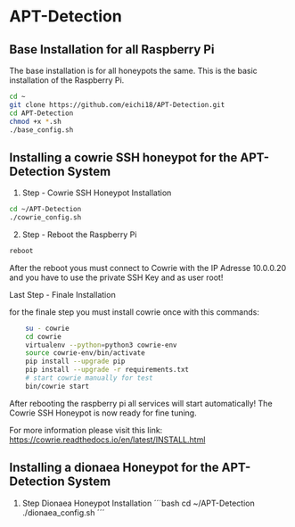 # APT-Detection
## Base Installation for all Raspberry Pi

The base installation is for all honeypots the same. This is the basic installation of the Raspberry Pi.
```bash
cd ~
git clone https://github.com/eichi18/APT-Detection.git
cd APT-Detection
chmod +x *.sh
./base_config.sh
```
## Installing a cowrie SSH honeypot for the APT-Detection System
1. Step - Cowrie SSH Honeypot Installation
```bash
cd ~/APT-Detection
./cowrie_config.sh
```

2. Step - Reboot the Raspberry Pi
```bash
reboot
```

After the reboot yous must connect to Cowrie with the IP Adresse 10.0.0.20 and you have to use the private SSH Key and as user root!

Last Step - Finale Installation

for the finale step you must install cowrie once with this commands:

```bash
    su - cowrie
    cd cowrie
    virtualenv --python=python3 cowrie-env
    source cowrie-env/bin/activate
    pip install --upgrade pip
    pip install --upgrade -r requirements.txt
    # start cowrie manually for test
    bin/cowrie start
```

After rebooting the raspberry pi all services will start automatically! The Cowrie SSH Honeypot is now ready for fine tuning.

For more information please visit this link: https://cowrie.readthedocs.io/en/latest/INSTALL.html

## Installing a dionaea Honeypot for the APT-Detection System

1. Step Dionaea Honeypot Installation
´´´bash
cd ~/APT-Detection
./dionaea_config.sh
´´´ 


